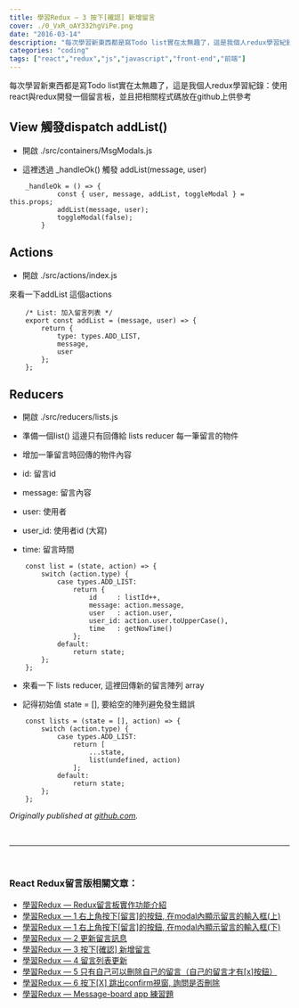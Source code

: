 ```yaml
---
title: 學習Redux — 3 按下[確認] 新增留言
cover: ./0_VxR_oAY332hgViPe.png
date: "2016-03-14"
description: "每次學習新東西都是寫Todo list實在太無趣了，這是我個人redux學習紀錄：使用react與redux開發一個留言板，並且把相關程式碼放在github上供參考"
categories: "coding"
tags: ["react","redux","js","javascript","front-end","前端"]
---
```


每次學習新東西都是寫Todo list實在太無趣了，這是我個人redux學習紀錄：使用react與redux開發一個留言板，並且把相關程式碼放在github上供參考


## View 觸發dispatch addList()

* 開啟 ./src/containers/MsgModals.js

* 這裡透過 _handleOk() 觸發 addList(message, user)
```
    _handleOk = () => {
            const { user, message, addList, toggleModal } = this.props;
            addList(message, user);
            toggleModal(false);
        }
```
## Actions

* 開啟 ./src/actions/index.js

來看一下addList 這個actions
```
    /* List: 加入留言列表 */
    export const addList = (message, user) => {
        return {
            type: types.ADD_LIST,
            message,
            user
        };
    };
```
## Reducers

* 開啟 ./src/reducers/lists.js

* 準備一個list() 這邊只有回傳給 lists reducer 每一筆留言的物件

* 增加一筆留言時回傳的物件內容

- id: 留言id

- message: 留言內容

- user: 使用者

- user_id: 使用者id (大寫)

- time: 留言時間

```
    const list = (state, action) => {
        switch (action.type) {
            case types.ADD_LIST:
                return {
                    id     : listId++,
                    message: action.message,
                    user   : action.user,
                    user_id: action.user.toUpperCase(),
                    time   : getNowTime()
                };
            default:
                return state;
        };
    };
```

* 來看一下 lists reducer, 這裡回傳新的留言陣列 array

* 記得初始值 state = [], 要給空的陣列避免發生錯誤
```
    const lists = (state = [], action) => {
        switch (action.type) {
            case types.ADD_LIST:
                return [
                    ...state,
                    list(undefined, action)
                ];
            default:
                return state;
        };
    };
```
*Originally published at [github.com](https://github.com/justin3737/redux-message-board/issues/10).*



<br/>
<hr/>
<br/>


### React Redux留言版相關文章：
- <a href="/blog/react-redux-messageboard-0-intro/">學習Redux — Redux留言板實作功能介紹</a><br/>
- <a href="/blog/react-redux-messageboard-1/">學習Redux — 1 右上角按下[留言]的按鈕, 在modal內顯示留言的輸入框(上)</a><br/>
- <a href="/blog/react-redux-messageboard-1-2/">學習Redux — 1 右上角按下[留言]的按鈕, 在modal內顯示留言的輸入框(下)</a><br/>
- <a href="/blog/react-redux-messageboard-2">學習Redux — 2 更新留言訊息</a><br/>
- <a href="/blog/react-redux-messageboard-3/">學習Redux — 3 按下[確認] 新增留言</a><br/>
- <a href="/blog/react-redux-messageboard-4/">學習Redux — 4 留言列表更新</a><br/>
- <a href="/blog/react-redux-messageboard-5/">學習Redux — 5 只有自己可以刪除自己的留言（自己的留言才有[x]按鈕）</a><br/>
- <a href="/blog/react-redux-messageboard-6/">學習Redux — 6 按下[X] 跳出confirm視窗, 詢問是否刪除</a><br/>
- <a href="/blog/react-redux-messageboard-7-practice/">學習Redux — Message-board app 練習題</a><br/>